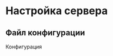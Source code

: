 # Настройка сервера
## Файл конфигурации
Конфигурация
<!--stackedit_data:
eyJoaXN0b3J5IjpbODcyNjgwNjE4XX0=
-->